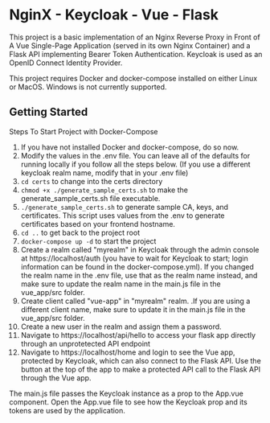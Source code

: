 # NginX - Keycloak - Vue - Flask

This project is a basic implementation of an Nginx Reverse Proxy in Front of A Vue Single-Page Application (served in its own Nginx Container) and a Flask API implementing Bearer Token Authentication.  Keycloak is used as an OpenID Connect Identity Provider.

This project requires Docker and docker-compose installed on either Linux or MacOS.  Windows is not currently supported.

## Getting Started
Steps To Start Project with Docker-Compose
1. If you have not installed Docker and docker-compose, do so now.
2. Modify the values in the .env file.  You can leave all of the defaults for running locally if you follow all the steps below. (If you use a different keycloak realm name, modify that in your .env file)
3. `cd certs` to change into the certs directory
4. `chmod +x ./generate_sample_certs.sh` to make the generate_sample_certs.sh file executable.
5. `./generate_sample_certs.sh` to generate sample CA, keys, and certificates.  This script uses values from the .env to generate certificates based on your frontend hostname.
6. `cd ..` to get back to the project root
7. `docker-compose up -d` to start the project
8. Create a realm called "myrealm" in Keycloak through the admin console at https://localhost/auth (you have to wait for Keycloak to start; login information can be found in the docker-compose.yml).  If you changed the realm name in the .env file, use that as the realm name instead, and make sure to update the realm name in the main.js file in the vue_app/src folder.
9. Create client called "vue-app" in "myrealm" realm. .If you are using a different client name, make sure to update it in the main.js file in the vue_app/src folder.
11. Create a new user in the realm and assign them a password.
12. Navigate to https://localhost/api/hello to access your flask app directly through an unprotetected API endpoint
13. Navigate to https://localhost/home and login to see the Vue app, protected by Keycloak, which can also connect to the Flask API. Use the button at the top of the app to make a protected API call to the Flask API through the Vue app.

The main.js file passes the Keycloak instance as a prop to the App.vue component.  Open the App.vue file to see how the Keycloak prop and its tokens are used by the application.
